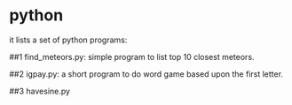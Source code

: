 # python
it lists a set of python programs:

##1 find_meteors.py: simple program to list top 10 closest meteors.

##2 igpay.py: a short program to do word game based upon the first letter.

##3 havesine.py
 
